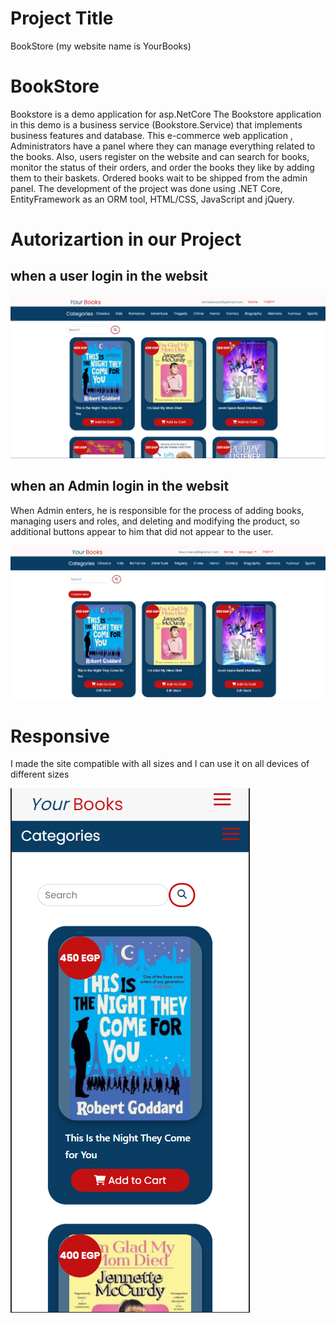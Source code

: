 # Project Title
BookStore (my website name is YourBooks)


# BookStore
Bookstore is a demo application for asp.NetCore 
The Bookstore application in this demo is a business service (Bookstore.Service) that implements business features and database.
This e-commerce web application , Administrators have a panel where they can manage everything related to the books. Also, users register on the website and can search for books, monitor the status of their orders, and order the books they like by adding them to their baskets. Ordered books wait to be shipped from the admin panel. The development of the project was done using .NET Core, EntityFramework as an ORM tool, HTML/CSS, JavaScript and jQuery.



# Autorizartion in our Project


## when a user login in the websit

![This is an image](Do_Again/wwwroot/image/USER.png)


## when an Admin login in the websit

When Admin enters, he is responsible for the process of adding books, managing users and roles, and deleting and modifying the product, so additional buttons appear to him that did not appear to the user.

![This is an image](Do_Again/wwwroot/image/ADMIN.png)

# Responsive
I made the site compatible with all sizes and I can use it on all devices of different sizes



![This is an image](Do_Again/wwwroot/image/phone.png)
